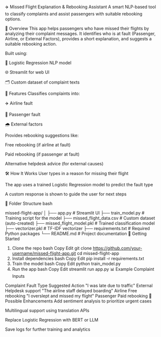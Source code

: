 ✈️ Missed Flight Explanation & Rebooking Assistant
A smart NLP-based tool to classify complaints and assist passengers with suitable rebooking options.

📌 Overview
This app helps passengers who have missed their flights by analyzing their complaint messages. It identifies who is at fault (Passenger, Airline, or External Factors), provides a short explanation, and suggests a suitable rebooking action.

Built using:

🧠 Logistic Regression NLP model

🌐 Streamlit for web UI

🗂️ Custom dataset of complaint texts

🧠 Features
Classifies complaints into:

✈️ Airline fault

🧍 Passenger fault

🌧️ External factors

Provides rebooking suggestions like:

Free rebooking (if airline at fault)

Paid rebooking (if passenger at fault)

Alternative helpdesk advice (for external causes)

🛠️ How It Works
User types in a reason for missing their flight

The app uses a trained Logistic Regression model to predict the fault type

A custom response is shown to guide the user for next steps

📂 Folder Structure
bash

missed-flight-app/
│
├── app.py                  # Streamlit UI
├── train_model.py          # Training script for the model
├── missed_flight_data.csv  # Custom dataset (auto-created)
├── missed_flight_model.pkl # Trained classification model
├── vectorizer.pkl          # TF-IDF vectorizer
├── requirements.txt        # Required Python packages
└── README.md               # Project documentation
🚀 Getting Started
1. Clone the repo
bash
Copy
Edit
git clone https://github.com/your-username/missed-flight-app.git
cd missed-flight-app
1. Install dependencies
bash
Copy
Edit
pip install -r requirements.txt
1. Train the model
bash
Copy
Edit
python train_model.py
1. Run the app
bash
Copy
Edit
streamlit run app.py
📊 Example Complaint Inputs

Complaint	Fault Type	Suggested Action
"I was late due to traffic"	External	Helpdesk support
"The airline staff delayed boarding"	Airline	Free rebooking
"I overslept and missed my flight"	Passenger	Paid rebooking
🔮 Possible Enhancements
Add sentiment analysis to prioritize urgent cases

Multilingual support using translation APIs

Replace Logistic Regression with BERT or LLM

Save logs for further training and analytics

